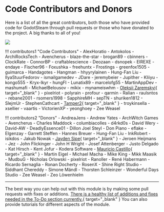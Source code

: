 # Code Contributors and Donors

Here is a list of all the great contributors, both those who have provided code for GodotSteam through pull requests or those who have donated to the project. A big thanks to all of you!

<a href="https://github.com/GodotSteam/GodotSteam/graphs/contributors">
  <img src="https://contrib.rocks/image?repo=GodotSteam/GodotSteam" />
</a>

<div class="contrib-grid" markdown>

!!! contributors1 "Code Contributors"
	- AlexHoratio
	- Antokolos
	- ArchiRocksTech
	- Avencherus
	- blaze-the-star
	- brogan89
	- cbinners
	- ClockRate
	- ConnorBP
	- craftablescience
	- Deozaan
	- dsnopek
	- EIREXE
	- endaye
	- Fischer96
	- Foxushka
	- freehuntx
	- Frostings
	- greenfox1505
	- guimarca
	- Handagotes
	- Hangman
	- hhyyrylainen
	- Hung-Fan Liu
	- IlyaStuurFedorov
	- ismailgamedev
	- JDare
	- jeremybeier
	- Jupither
	- Kliiyu
	- kongo555
	- Kryx-Ikyr
	- hungFI
	- Lunatix89
	- marcelofg55
	- MartinAppDev
	- mashumafi
	- MichaelBelousov
	- mikix
	- mynameiswhm
	- [Oleksii Zaremskyi](https://savelife.in.ua/){ target="\_blank" }
	- pixelriot
	- polyrain
	- profour
	- qarmin
	- Ralian
	- raulsntos
	- rebane2001
	- rsomers1998
	- SapphireMH
	- sepTN
	- shuriken1812
	- SlejmUr
	- StephenCathcart
	- [Tamper2](https://honkofheroes.com/){ target="\_blank" }
	- troykinsella
	- xsellier
	- vaartis
	- VictorienXP
	- yeonghoey
	- Zee Weasel

!!! contributors2 "Donors"
	- AndreaJens
	- Andrew Yates
	- ArchWitch Games
	- Avencherus
	- Charles Maddock
	- columbiacolles
	- d4rkd0s
	- David Wery
	- David-AW
	- DeadlyEssence01
	- Dillon Joel Steyl
	- Don Piano
	- eflake
	- Elgenzay
	- Garrett Steffen
	- Hannes Breuer
	- Hung-Fan Liu
	- InkRobert
	- isikdos
	- Jakub Nowak
	- [Jayden Sipe](https://jaydensipe.github.io/){ target="\_blank" }
	- Jeroen Heijmans
	- Jez
	- John Flickinger
	- John H Wright
	- Josef Attenberger
	- Justo Delgado
	- Kat Hirsch
	- Kent Jofur
	- Kodera Software
	- [Mauricio Castillo](https://twitter.com/maurimodev){ target="\_blank" }
	- Martin Eigel
	- Michael Macha
	- Mike King
	- Mikk Maasik
	- MudbuG
	- Nicholas Orlowski
	- pixelriot
	- Ranoller
	- René Habermann
	- Ricardo Sernaglia
	- Ronan Docherty
	- RosenX
	- Shine Right Studio
	- Siddhant Chereddy
	- Simone Mändl
	- Thorsten Schleinzer
	- Wonderful Days Studio
	- Zee Weasel
	- Zeo Löwenhielm

</div>

<hr/>

The best way you can help out with this module is by making some pull requests with fixes or additions. [There is a healthy list of additions and fixes needed in the To-Do section currently.](https://github.com/orgs/GodotSteam/projects/3){ target="\_blank" } You can also provide tutorials for different aspects of the module.

